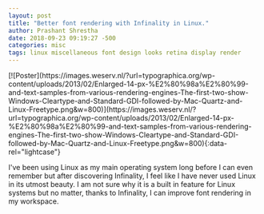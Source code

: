```yaml
---
layout: post
title: "Better font rendering with Infinality in Linux."
author: Prashant Shrestha 
date: 2018-09-23 09:19:27 -500 
categories: misc
tags: linux miscellaneous font design looks retina display render
---
```


<div class="poster" markdown="1">
[![Poster](https://images.weserv.nl/?url=typographica.org/wp-content/uploads/2013/02/Enlarged-14-px-%E2%80%98a%E2%80%99-and-text-samples-from-various-rendering-engines-The-first-two-show-Windows-Cleartype-and-Standard-GDI-followed-by-Mac-Quartz-and-Linux-Freetype.png&w=800)](https://images.weserv.nl/?url=typographica.org/wp-content/uploads/2013/02/Enlarged-14-px-%E2%80%98a%E2%80%99-and-text-samples-from-various-rendering-engines-The-first-two-show-Windows-Cleartype-and-Standard-GDI-followed-by-Mac-Quartz-and-Linux-Freetype.png&w=800){:data-rel="lightcase"}
</div>

I've been using Linux as my main operating system long before I can even remember but after discovering Infinality, I feel like I have never used Linux in its utmost beauty. I am not sure why it is a built in feature for Linux systems but no matter, thanks to Infinality, I can improve font rendering in my workspace.


